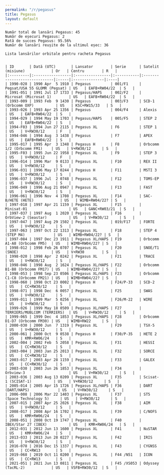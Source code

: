 ```yaml
---
permalink: "/r/pegasus"
title: Pegasus
layout: default
---
```


    Număr total de lansări Pegasus: 45
    Număr de eșecuri Pegasus: 2
    Rată de succes Pegasus: 95.56%
    Număr de lansări reușite de la ultimul eșec: 36
    
    Lista lansărilor orbitale pentru racheta Pegasus
    
    
    | ID       | Dată (UTC)       | Lansator        | Serie      | Satelit (misiune)            | Or   | Centru        | R   |
    |:---------|:-----------------|:----------------|:-----------|:-----------------------------|:-----|:--------------|:----|
    | 1990-028 | 1990 Apr  5 1910 | Pegasus         | 001/F1     | Pegsat/USA 55 GLOMR (Pegsat) | US   | EAFB+RW04/22  | S   |
    | 1991-051 | 1991 Jul 17 1733 | Pegasus/HAPS    | 002/F2     | Microsat (Microsat 1)        | US   | EAFB+RW04/22  | S   |
    | 1993-009 | 1993 Feb  9 1430 | Pegasus         | 003/F3     | SCD-1 (Orbcomm OXP)          | US   | KSC+RW15/33   | S   |
    | 1993-026 | 1993 Apr 25 1356 | Pegasus         | 004/F4     | Alexis                       | US   | EAFB+RW04/22  | S   |
    | 1994-029 | 1994 May 19 1703 | Pegasus/HAPS    | 005/F5     | STEP 2                       | US   | EAFB+RW04/22  | S   |
    | 1994-F03 | 1994 Jun 27 2115 | Pegasus XL      | F6         | STEP 1                       | US   | V+RW30/12     | F   |
    | 1994-046 | 1994 Aug  3 1438 | Pegasus         | F7         | APEX                         | US   | EAFB+RW04/22  | S   |
    | 1995-017 | 1995 Apr  3 1348 | Pegasus H       | F8         | Orbcomm 1/2 (Orbcomm FM1)    | US   | V+RW30/12     | S   |
    | 1995-F03 | 1995 Jun 22 1958 | Pegasus XL      | F9         | STEP 3                       | US   | V+RW30/12     | F   |
    | 1996-014 | 1996 Mar  9 0133 | Pegasus XL      | F10        | REX II                       | US   | V+RW30/12     | S   |
    | 1996-031 | 1996 May 17 0244 | Pegasus H       | F11        | MSTI 3                       | US   | V+RW30/12     | S   |
    | 1996-037 | 1996 Jul  2 0748 | Pegasus XL      | F12        | TOMS-EP                      | US   | V+RW30/12     | S   |
    | 1996-049 | 1996 Aug 21 0947 | Pegasus XL      | F13        | FAST                         | US   | V+RW30/12     | S   |
    | 1996-061 | 1996 Nov  4 1708 | Pegasus XL      | F14        | SAC-B/HETE (HETE)            | US   | WIMB+RW04/22? | S   |
    | 1997-018 | 1997 Apr 21 1159 | Pegasus XL      | F15        | Minisat-01                   | US   | GANC+RW03/21  | S   |
    | 1997-037 | 1997 Aug  1 2020 | Pegasus XL      | F16        | OrbView-2 (Seastar)          | US   | V+RW30/12     | S   |
    | 1997-047 | 1997 Aug 29 1502 | Pegasus XL      | 019/F17    | FORTE                        | US   | V+RW30/12     | S   |
    | 1997-063 | 1997 Oct 22 1313 | Pegasus XL      | F18        | STEP 4 (STEP M4)             | US   | WIMB+RW04/22? | S   |
    | 1997-084 | 1997 Dec 23 1911 | Pegasus XL/HAPS | F19        | Orbcomm A1-A8 (Orbcomm FM5)  | US   | WIMB+RW04/22? | S   |
    | 1998-012 | 1998 Feb 26 0707 | Pegasus XL      | F20        | SNOE/T1 (SNOE)               | US   | V+RW30        | S   |
    | 1998-020 | 1998 Apr  2 0242 | Pegasus XL      | F21        | TRACE                        | US   | V+RW30/12     | S   |
    | 1998-046 | 1998 Aug  2 1624 | Pegasus XL/HAPS | F22        | Orbcomm B1-B8 (Orbcomm FM17) | US   | WIMB+RW04/22? | S   |
    | 1998-053 | 1998 Sep 23 0506 | Pegasus XL/HAPS | F23        | Orbcomm C1-C8 (Orbcomm FM21) | US   | WIMB+RW04/22? | S   |
    | 1998-060 | 1998 Oct 23 0002 | Pegasus H       | F24/P-33   | SCD-2                        | US   | CC+RW30/12    | S   |
    | 1998-071 | 1998 Dec  6 0057 | Pegasus XL      | F25        | SWAS                         | US   | V+RW30/12     | S   |
    | 1999-011 | 1999 Mar  5 0256 | Pegasus XL      | F26/M-22   | WIRE                         | US   | V+RW30/12     | S   |
    | 1999-026 | 1999 May 18 0509 | Pegasus XL/HAPS | F27        | TERRIERS/MUBLCOM (TERRIERS)  | US   | V+RW30/12     | S   |
    | 1999-065 | 1999 Dec  4 1853 | Pegasus XL/HAPS | F28        | Orbcomm D1-D7 (Orbcomm FM30) | US   | WIMB+RW22     | S   |
    | 2000-030 | 2000 Jun  7 1319 | Pegasus XL      | F29        | TSX-5                        | US   | V+RW30/12     | S   |
    | 2000-061 | 2000 Oct  9 0538 | Pegasus H       | F30/P-35   | HETE 2                       | US   | KMR+RW06/24   | S   |
    | 2002-004 | 2002 Feb  5 2058 | Pegasus XL      | F31        | HESSI                        | US   | CC+RW30/12    | S   |
    | 2003-004 | 2003 Jan 25 2013 | Pegasus XL      | F32        | SORCE                        | US   | CC+RW30/12    | S   |
    | 2003-017 | 2003 Apr 28 1159 | Pegasus XL      | F33        | GALEX                        | US   | CC+RW30/12    | S   |
    | 2003-030 | 2003 Jun 26 1853 | Pegasus XL      | F34        | Orbview-3                    | US   | V+RW30/12     | S   |
    | 2003-036 | 2003 Aug 13 0209 | Pegasus XL      | F35        | Scisat-1 (SCISAT-1)          | US   | V+RW30/12     | S   |
    | 2005-014 | 2005 Apr 15 1726 | Pegasus XL/HAPS | F36        | DART (DART/HAPS)             | US   | V+RW30/12     | S   |
    | 2006-008 | 2006 Mar 22 1403 | Pegasus XL      | F37        | ST5 (Space Technology 5)     | US   | V+RW30/12     | S   |
    | 2007-015 | 2007 Apr 25 2026 | Pegasus XL      | F38        | AIM                          | US   | V+RW30/12     | S   |
    | 2008-017 | 2008 Apr 16 1702 | Pegasus XL      | F39        | C/NOFS                       | US   | KMR+RW06/24   | S   |
    | 2008-051 | 2008 Oct 19 1747 | Pegasus XL      | F40        | IBEX/Star 27 (IBEX)          | US   | KMR+RW06/24   | S   |
    | 2012-031 | 2012 Jun 13 1600 | Pegasus XL      | F41        | NuSTAR                       | US   | KMR+RW06/24   | S   |
    | 2013-033 | 2013 Jun 28 0227 | Pegasus XL      | F42        | IRIS                         | US   | V+RW30/12     | S   |
    | 2016-078 | 2016 Dec 15 1337 | Pegasus XL      | F43        | CYGNSS                       | US   | CC+RW13       | S   |
    | 2019-068 | 2019 Oct 11 0200 | Pegasus XL      | F44 /N51   | ICON                         | US   | CC+RW13       | S   |
    | 2021-051 | 2021 Jun 13 0811 | Pegasus XL      | F45 /XS053 | Odyssey (TacRL-2)            | US   | VSFB+RW30/12  | S   |

